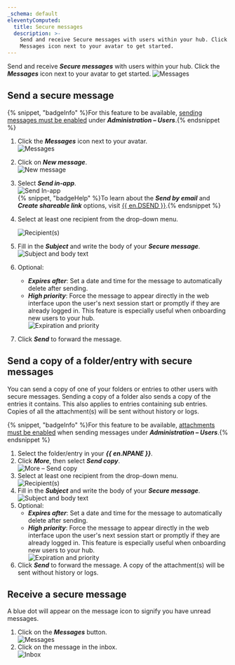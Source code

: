```yaml
---
_schema: default
eleventyComputed:
  title: Secure messages
  description: >-
    Send and receive Secure messages with users within your hub. Click the
    Messages icon next to your avatar to get started.
---
```

Send and receive ***Secure messages*** with users within your hub. Click the ***Messages*** icon next to your avatar to get started. ![Messages](https://cdnweb.devolutions.net/docs/docs_en_hub_Hub0005.png)

## Send a secure message

{% snippet, "badgeInfo" %}For this feature to be available, [sending messages must be enabled](/hub/web-interface/administration/management/users/#edit-a-user) under ***Administration – Users***.{% endsnippet %}

1. Click the ***Messages*** icon next to your avatar.<br> ![Messages](https://cdnweb.devolutions.net/docs/docs_en_hub_Hub0015.png)
2. Click on ***New message***.<br> ![New message](https://cdnweb.devolutions.net/docs/docs_en_hub_Hub0014.png)
3. Select ***Send in-app***.<br> ![Send In-app](https://cdnweb.devolutions.net/docs/docs_en_hub_Hub0007.png) <br>{% snippet, "badgeHelp" %}To learn about the ***Send by email*** and ***Create shareable link*** options, visit [{{ en.DSEND }}](/hub/send/).{% endsnippet %}
4. Select at least one recipient from the drop-down menu.

   ![Recipient(s)](https://cdnweb.devolutions.net/docs/HUBB2369_2024_2.png)

5. Fill in the ***Subject*** and write the body of your ***Secure message***.![Subject and body text](https://cdnweb.devolutions.net/docs/HUBB2370_2024_2.png)
6. Optional:
   * ***Expires after***: Set a date and time for the message to automatically delete after sending.
   * ***High priority***: Force the message to appear directly in the web interface upon the user's next session start or promptly if they are already logged in. This feature is especially useful when onboarding new users to your hub.<br>![Expiration and priority](https://cdnweb.devolutions.net/docs/HUBB2371_2024_2.png)
7. Click ***Send*** to forward the message.

## Send a copy of a folder/entry with secure messages

You can send a copy of one of your folders or entries to other users with secure messages. Sending a copy of a folder also sends a copy of the entries it contains. This also applies to entries containing sub entries. Copies of all the attachment(s) will be sent without history or logs.

{% snippet, "badgeInfo" %}For this feature to be available, [attachments must be enabled](/hub/web-interface/administration/management/users/#edit-a-user) when sending messages under ***Administration – Users***.{% endsnippet %}

1. Select the folder/entry in your ***{{ en.NPANE }}***.
2. Click ***More***, then select ***Send copy***.<br> ![More – Send copy](https://cdnweb.devolutions.net/docs/HUBB2372_2024_2.png)
3. Select at least one recipient from the drop-down menu.<br>![Recipient(s)](https://cdnweb.devolutions.net/docs/HUBB2373_2024_2.png)
4. Fill in the ***Subject*** and write the body of your ***Secure message***.![Subject and body text](https://cdnweb.devolutions.net/docs/HUBB2374_2024_2.png)
5. Optional:
   * ***Expires after***: Set a date and time for the message to automatically delete after sending.
   * ***High priority***: Force the message to appear directly in the web interface upon the user's next session start or promptly if they are already logged in. This feature is especially useful when onboarding new users to your hub.<br>![Expiration and priority](https://cdnweb.devolutions.net/docs/HUBB2375_2024_2.png)
6. Click ***Send*** to forward the message. A copy of the attachment(s) will be sent without history or logs.

## Receive a secure message

A blue dot will appear on the message icon to signify you have unread messages.

1. Click on the ***Messages*** button.<br> ![Messages](https://cdnweb.devolutions.net/docs/HUBB0003_2024_1.png)
2. Click on the message in the inbox.<br> ![Inbox](https://cdnweb.devolutions.net/docs/HUBB0004_2024_1.png)